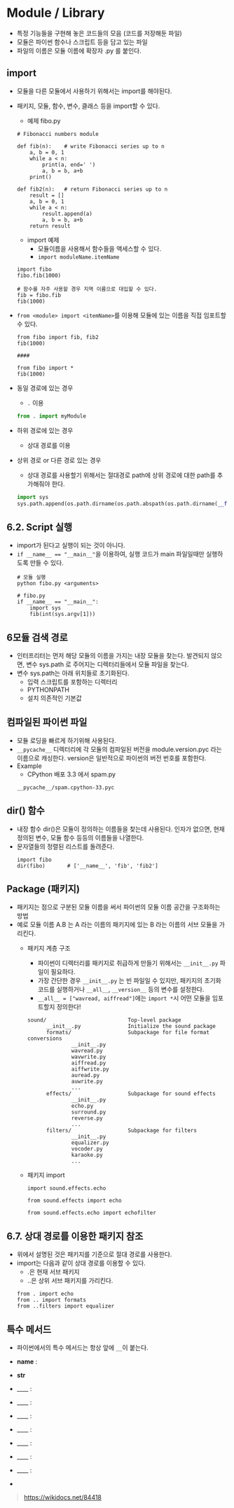 # Module / Library
* 특정 기능들을 구현해 놓은 코드들의 모음 (코드를 저장해둔 파일)
* 모듈은 파이썬 함수나 스크립트 등을 담고 있는 파일
* 파일의 이름은 모듈 이름에 확장자 .py 를 붙인다.

## import
* 모듈을 다른 모듈에서 사용하기 위해서는 import를 해야된다.
* 패키지, 모듈, 함수, 변수, 클래스 등을 import할 수 있다.
    * 예제 fibo.py
    ```
    # Fibonacci numbers module
    
    def fib(n):    # write Fibonacci series up to n
        a, b = 0, 1
        while a < n:
            print(a, end=' ')
            a, b = b, a+b
        print()
    
    def fib2(n):   # return Fibonacci series up to n
        result = []
        a, b = 0, 1
        while a < n:
            result.append(a)
            a, b = b, a+b
        return result
    ```

    * import 예제
        * 모듈이름을 사용해서 함수들을 액세스할 수 있다.
        * ```import moduleName.itemName```
    ```
    import fibo
    fibo.fib(1000)
  
    # 함수를 자주 사용할 경우 지역 이름으로 대입할 수 있다.
    fib = fibo.fib
    fib(1000)
    ```

* ```from <module> import <itemName>```를 이용해 모듈에 있는 이름을 직접 임포트할 수 있다.
    ```
    from fibo import fib, fib2
    fib(1000)
  
    ####
    
    from fibo import *
    fib(1000)
    ``` 

* 동일 경로에 있는 경우
    * ```.``` 이용
    ```python
    from . import myModule
    ```

* 하위 경로에 있는 경우
    * 상대 경로를 이용
    

* 상위 경로 or 다른 경로 있는 경우
    * 상대 경로를 사용할기 위해서는 절대경로 path에 상위 경로에 대한 path를 추가해줘야 한다.
    ```python
    import sys
    sys.path.append(os.path.dirname(os.path.abspath(os.path.dirname(__file__))))
    ```


## 6.2. Script 실행
* import가 된다고 실행이 되는 것이 아니다.
* ```if __name__ == "__main__"```을 이용하여, 실행 코드가 main 파일일때만 실행하도록 만들 수 있다.
    ```
    # 모듈 실행
    python fibo.py <arguments>
    
    # fibo.py
    if __name__ == "__main__":
        import sys
        fib(int(sys.argv[1]))
    ```


## 6모듈 검색 경로
* 인터프리터는 먼저 해당 모듈의 이름을 가지는 내장 모듈을 찾는다. 발견되지 않으면, 변수 sys.path 로 주어지는 디렉터리들에서 
모듈 파일을 찾는다.
* 변수 sys.path는 아래 위치들로 초기화된다.
    * 입력 스크립트를 포함하는 디렉터리
    * PYTHONPATH
    * 설치 의존적인 기본값


## 컴파일된 파이썬 파일
* 모듈 로딩을 빠르게 하기위해 사용된다.
* ```__pycache__``` 디렉터리에 각 모듈의 컴파일된 버전을 module.version.pyc 라는 이름으로 캐싱한다. 
version은 일반적으로 파이썬의 버전 번호를 포함한다.
* Example
    * CPython 배포 3.3 에서 spam.py
    ```
    __pycache__/spam.cpython-33.pyc
    ```


## dir() 함수
* 내장 함수 dir()은 모듈이 정의하는 이름들을 찾는데 사용된다. 인자가 없으면, 현재 정의된 변수, 모듈 함수 등등의 이름들을 나열한다.
* 문자열들의 정렬된 리스트를 돌려준다.
    ```
    import fibo
    dir(fibo)       # ['__name__', 'fib', 'fib2']
    ```


## Package (패키지)
* 패키지는 점으로 구분된 모듈 이름을 써서 파이썬의 모듈 이름 공간을 구조화하는 방법
* 예로 모듈 이름 A.B 는 A 라는 이름의 패키지에 있는 B 라는 이름의 서브 모듈을 가리킨다.
    * 패키지 계층 구조
        * 파이썬이 디렉터리를 패키지로 취급하게 만들기 위해서는 ```__init__.py``` 파일이 필요하다.
        * 가장 간단한 경우 ```__init__.py``` 는 빈 파일일 수 있지만, 패키지의 초기화 코드를 실행하거나 ```__all__```, ```__version__``` 등의 변수를 설정한다.
        * ```__all__ = ["wavread, aiffread"]```에는 ```import *```시 어떤 모듈을 임포트할지 정의한다!
        ```
        sound/                          Top-level package
              __init__.py               Initialize the sound package
              formats/                  Subpackage for file format conversions
                      __init__.py
                      wavread.py
                      wavwrite.py
                      aiffread.py
                      aiffwrite.py
                      auread.py
                      auwrite.py
                      ...
              effects/                  Subpackage for sound effects
                      __init__.py
                      echo.py
                      surround.py
                      reverse.py
                      ...
              filters/                  Subpackage for filters
                      __init__.py
                      equalizer.py
                      vocoder.py
                      karaoke.py
                      ...
        ```
      
    * 패키지 import
        ```
        import sound.effects.echo
      
        from sound.effects import echo
      
        from sound.effects.echo import echofilter
        ```

## 6.7. 상대 경로를 이용한 패키지 참조
* 위에서 설명된 것은 패키지를 기준으로 절대 경로를 사용한다.
* import는 다음과 같이 상대 경로를 이용할 수 있다.
    * .은 현재 서브 패키지
    * ..은 상위 서브 패키지를 가리킨다.
    ```
    from . import echo
    from .. import formats
    from ..filters import equalizer
    ```


## 특수 메서드
* 파이썬에서의 특수 메서드는 항상 앞에 ```__```이 붙는다.
* __name__ : 

* __str__
* ____ :
* ____ :
* ____ :
* ____ :
* ____ :
* ____ :
* ____ :
* 
> https://wikidocs.net/84418